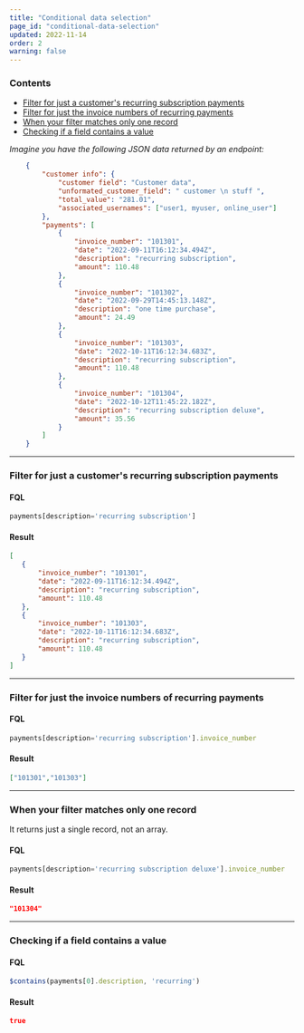 ```yaml
---
title: "Conditional data selection"
page_id: "conditional-data-selection"
updated: 2022-11-14
order: 2
warning: false
---
```




### Contents

- [Filter for just a customer's recurring subscription payments](#filter-for-just-a-customers-recurring-subscription-payments)
- [Filter for just the invoice numbers of recurring payments](#filter-for-just-the-invoice-numbers-of-recurring-payments)
- [When your filter matches only one record](#when-your-filter-matches-only-one-record)
- [Checking if a field contains a value](#checking-if-a-field-contains-a-value)

*Imagine you have the following JSON data returned by an endpoint:*

``` json
    {
        "customer info": {
            "customer field": "Customer data",
            "unformated_customer_field": " customer \n stuff ",
            "total_value": "281.01",
            "associated_usernames": ["user1, myuser, online_user"]
        },
        "payments": [
            {
                "invoice_number": "101301",
                "date": "2022-09-11T16:12:34.494Z",
                "description": "recurring subscription",
                "amount": 110.48
            },
            {
                "invoice_number": "101302",
                "date": "2022-09-29T14:45:13.148Z",
                "description": "one time purchase",
                "amount": 24.49
            },
            {
                "invoice_number": "101303",
                "date": "2022-10-11T16:12:34.683Z",
                "description": "recurring subscription",
                "amount": 110.48
            },
            {
                "invoice_number": "101304",
                "date": "2022-10-12T11:45:22.182Z",
                "description": "recurring subscription deluxe",
                "amount": 35.56
            }
        ]
    }
```

---

### Filter for just a customer's recurring subscription payments

#### FQL

``` javascript
payments[description='recurring subscription']
```

#### Result

 ``` json
 [
    {
        "invoice_number": "101301",
        "date": "2022-09-11T16:12:34.494Z",
        "description": "recurring subscription",
        "amount": 110.48
    },
    {
        "invoice_number": "101303",
        "date": "2022-10-11T16:12:34.683Z",
        "description": "recurring subscription",
        "amount": 110.48
    }
]
```

---

### Filter for just the invoice numbers of recurring payments

#### FQL

 ``` javascript
 payments[description='recurring subscription'].invoice_number
 ```

#### Result

 ```json
 ["101301","101303"]
 ```

---

### When your filter matches only one record

It returns just a single record, not an array.

#### FQL

 ``` javascript
 payments[description='recurring subscription deluxe'].invoice_number
 ```

#### Result

``` json
"101304"
```

---

### Checking if a field contains a value

#### FQL

``` javascript
$contains(payments[0].description, 'recurring')
```

#### Result

``` json
true
```
